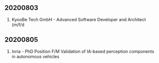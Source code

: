 ## 20200803
1. KyooBe Tech GmbH -
Advanced Software Developer and Architect (m/f/d

## 20200805
1. Inria - 
PhD Position F/M Validation of IA-based perception components in autonomous vehicles

